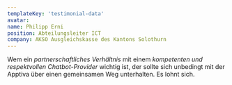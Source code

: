 ```yaml
---
templateKey: 'testimonial-data'
avatar:
name: Philipp Erni
position: Abteilungsleiter ICT
company: AKSO Ausgleichskasse des Kantons Solothurn
---
```


Wem ein _partnerschaftliches Verhältnis_ mit einem _kompetenten und respektvollen Chatbot-Provider_ wichtig ist, der sollte sich unbedingt mit der Apptiva über einen gemeinsamen Weg unterhalten. Es lohnt sich.
